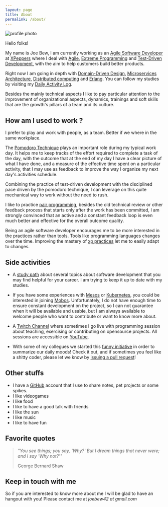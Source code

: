 ```yaml
---
layout: page
title: About
permalink: /about/
---
```


![profile photo](https://avatars1.githubusercontent.com/u/1238549?v=4&s=180)

Hello folks!

My name is Joe Bew, I am currently working as an [Agile Software Developer](https://en.wikipedia.org/wiki/Agile_software_development) at [XPeppers](http://www.xpeppers.com/) where I deal with [Agile](http://agilemanifesto.org/), [Extreme Programming](https://en.wikipedia.org/wiki/Extreme_programming) and [Test-Driven Development](https://en.wikipedia.org/wiki/Test-driven_development), with the aim to help customers build better products.

Right now I am going in depth with [Domain-Driven Design](https://en.wikipedia.org/wiki/Domain-driven_design), [Microservices Architecture](https://martinfowler.com/articles/microservices.html), [Distributed computing](https://en.wikipedia.org/wiki/Distributed_computing) and [Erlang](https://www.erlang.org/). You can follow my studies by visiting my [Daily Activity Log](http://joebew42.github.io/events.xml).

Besides the mainly technical aspects I like to pay particular attention to the improvement of organizational aspects, dynamics, trainings and soft skills that are the growth's pillars of a team and its culture.

## How am I used to work ?

I prefer to play and work with people, as a team. Better if we where in the same workplace.

The [Pomodoro Technique](https://en.wikipedia.org/wiki/Pomodoro_Technique) plays an important role during my typical work day. It helps me to keep tracks of the effort required to complete a task of the day, with the outcome that at the end of my day I have a clear picture of what I have done, and a measure of the effective time spent on a particular activity, that I may use as feedback to improve the way I organize my next day's activities schedule.

Combining the practice of test-driven development with the disciplined pace driven by the pomodoro technique, I can leverage on this quite mechanical way to work without the need to rush.

I like to practice [pair programming](https://en.wikipedia.org/wiki/Pair_programming), besides the old technical review or other feedback process that starts only after the work has been committed, I am strongly convinced that an active and a constant feedback loop is even much better and effective for the overall outcome quality.

Being an agile software developer encourages me to be more interested in the practices rather than tools. Tools like programming languages changes over the time. Improving the mastery of [xp practices](https://en.wikipedia.org/wiki/Extreme_programming_practices) let me to easily adapt to changes.

## Side activities

* A [study path](https://github.com/joebew42/study-path) about several topics about software development that you may find helpful for your career. I am trying to keep it up to date with my studies.

* If you have some experiences with [Mesos](http://mesos.apache.org/) or [Kubernetes](https://kubernetes.io/), you could be interested in joining [Mobos](https://github.com/mobos/mob). Unfortunately, I do not have enough time to ensure constant development on the project, so I can not guarantee when it will be available and usable, but I am always available to welcome people who want to contribute or want to know more about.

* A [Twitch Channel](https://www.twitch.tv/joebew42) where sometimes I go live with programming session about teaching, exercising or contributing on opensource projects. All sessions are accessible on [YouTube](https://www.youtube.com/channel/UCEt-X-5yZ86SYTNDbSQgVAQ).

* With some of my collegues we started this [funny initiative](http://shittysomething.com/) in order to summarize our daily moods! Check it out, and if sometimes you feel like a shitty coder, please let we know by [issuing a pull request](https://github.com/ShittySomething/shittysomething.github.io)!


## Other stuffs

* I have a [GitHub](https://github.com/joebew42) account that I use to share notes, pet projects or some spikes.
* I like videogames
* I like food
* I like to have a good talk with friends
* I like the sun
* I like music
* I like to have fun

## Favorite quotes

> *"You see things; you say, 'Why?' But I dream things that never were; and I say 'Why not?'"*
>
> George Bernard Shaw

## Keep in touch with me

So if you are interested to know more about me I will be glad to have an hangout with you! Please contact me at *joebew42 at gmail.com*
